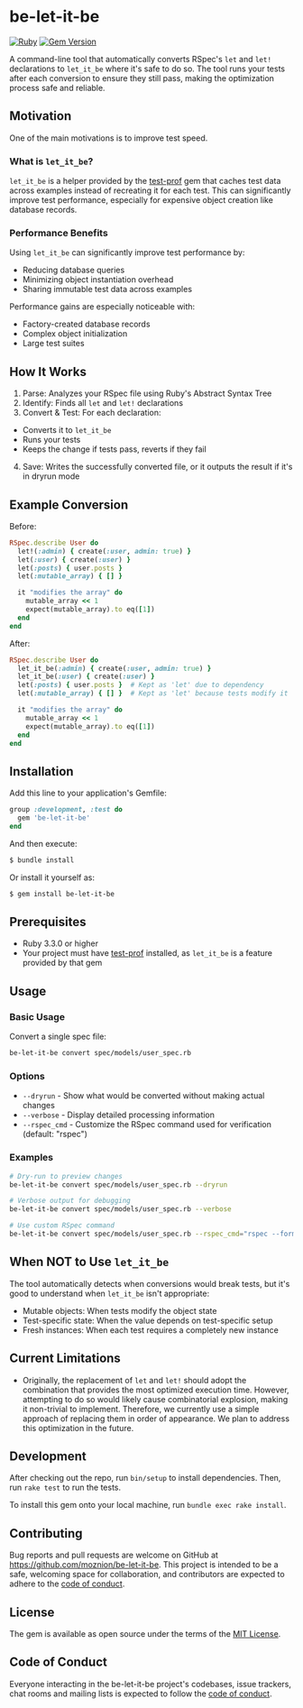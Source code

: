 # be-let-it-be

[![Ruby](https://github.com/moznion/be-let-it-be/actions/workflows/main.yml/badge.svg)](https://github.com/moznion/be-let-it-be/actions/workflows/main.yml) [![Gem Version](https://badge.fury.io/rb/be-let-it-be.svg?icon=si%3Arubygems)](https://badge.fury.io/rb/be-let-it-be)

A command-line tool that automatically converts RSpec's `let` and `let!` declarations to `let_it_be` where it's safe to do so. The tool runs your tests after each conversion to ensure they still pass, making the optimization process safe and reliable.

## Motivation

One of the main motivations is to improve test speed.

### What is `let_it_be`?

`let_it_be` is a helper provided by the [test-prof](https://github.com/test-prof/test-prof) gem that caches test data across examples instead of recreating it for each test. This can significantly improve test performance, especially for expensive object creation like database records.

### Performance Benefits

Using `let_it_be` can significantly improve test performance by:

- Reducing database queries
- Minimizing object instantiation overhead
- Sharing immutable test data across examples

Performance gains are especially noticeable with:

- Factory-created database records
- Complex object initialization
- Large test suites

## How It Works

1. Parse: Analyzes your RSpec file using Ruby's Abstract Syntax Tree
2. Identify: Finds all `let` and `let!` declarations
3. Convert & Test: For each declaration:
  - Converts it to `let_it_be`
  - Runs your tests
  - Keeps the change if tests pass, reverts if they fail
4. Save: Writes the successfully converted file, or it outputs the result if it's in dryrun mode

## Example Conversion

Before:

```ruby
RSpec.describe User do
  let!(:admin) { create(:user, admin: true) }
  let(:user) { create(:user) }
  let(:posts) { user.posts }
  let(:mutable_array) { [] }

  it "modifies the array" do
    mutable_array << 1
    expect(mutable_array).to eq([1])
  end
end
```

After:

```ruby
RSpec.describe User do
  let_it_be(:admin) { create(:user, admin: true) }
  let_it_be(:user) { create(:user) }
  let(:posts) { user.posts }  # Kept as 'let' due to dependency
  let(:mutable_array) { [] }  # Kept as 'let' because tests modify it

  it "modifies the array" do
    mutable_array << 1
    expect(mutable_array).to eq([1])
  end
end
```

## Installation

Add this line to your application's Gemfile:

```ruby
group :development, :test do
  gem 'be-let-it-be'
end
```

And then execute:

```bash
$ bundle install
```

Or install it yourself as:

```bash
$ gem install be-let-it-be
```

## Prerequisites

- Ruby 3.3.0 or higher
- Your project must have [test-prof](https://github.com/test-prof/test-prof) installed, as `let_it_be` is a feature provided by that gem

## Usage

### Basic Usage

Convert a single spec file:

```bash
be-let-it-be convert spec/models/user_spec.rb
```

### Options

- `--dryrun` - Show what would be converted without making actual changes
- `--verbose` - Display detailed processing information
- `--rspec_cmd` - Customize the RSpec command used for verification (default: "rspec")

### Examples

```bash
# Dry-run to preview changes
be-let-it-be convert spec/models/user_spec.rb --dryrun

# Verbose output for debugging
be-let-it-be convert spec/models/user_spec.rb --verbose

# Use custom RSpec command
be-let-it-be convert spec/models/user_spec.rb --rspec_cmd="rspec --format progress"
```

## When NOT to Use `let_it_be`

The tool automatically detects when conversions would break tests, but it's good to understand when `let_it_be` isn't appropriate:

- Mutable objects: When tests modify the object state
- Test-specific state: When the value depends on test-specific setup
- Fresh instances: When each test requires a completely new instance

## Current Limitations

- Originally, the replacement of `let` and `let!` should adopt the combination that provides the most optimized execution time. However, attempting to do so would likely cause combinatorial explosion, making it non-trivial to implement. Therefore, we currently use a simple approach of replacing them in order of appearance. We plan to address this optimization in the future.

## Development

After checking out the repo, run `bin/setup` to install dependencies. Then, run `rake test` to run the tests.

To install this gem onto your local machine, run `bundle exec rake install`.

## Contributing

Bug reports and pull requests are welcome on GitHub at https://github.com/moznion/be-let-it-be. This project is intended to be a safe, welcoming space for collaboration, and contributors are expected to adhere to the [code of conduct](https://github.com/moznion/be-let-it-be/blob/main/CODE_OF_CONDUCT.md).

## License

The gem is available as open source under the terms of the [MIT License](https://opensource.org/licenses/MIT).

## Code of Conduct

Everyone interacting in the be-let-it-be project's codebases, issue trackers, chat rooms and mailing lists is expected to follow the [code of conduct](https://github.com/moznion/be-let-it-be/blob/main/CODE_OF_CONDUCT.md).

